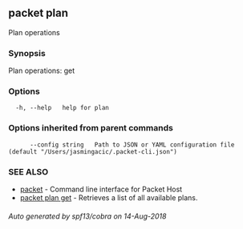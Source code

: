 ## packet plan

Plan operations

### Synopsis

Plan operations: get

### Options

```
  -h, --help   help for plan
```

### Options inherited from parent commands

```
      --config string   Path to JSON or YAML configuration file (default "/Users/jasmingacic/.packet-cli.json")
```

### SEE ALSO

* [packet](packet.md)	 - Command line interface for Packet Host
* [packet plan get](packet_plan_get.md)	 - Retrieves a list of all available plans.

###### Auto generated by spf13/cobra on 14-Aug-2018

